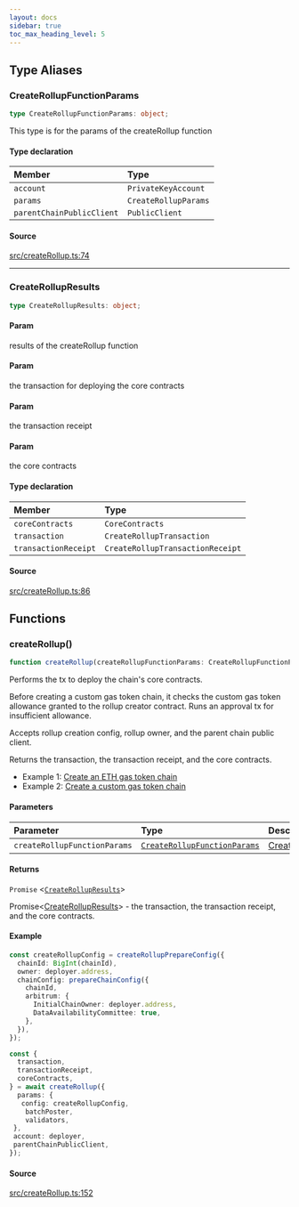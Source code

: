 ```yaml
---
layout: docs
sidebar: true
toc_max_heading_level: 5
---
```


## Type Aliases

### CreateRollupFunctionParams

```ts
type CreateRollupFunctionParams: object;
```

This type is for the params of the createRollup function

#### Type declaration

| Member | Type |
| :------ | :------ |
| `account` | `PrivateKeyAccount` |
| `params` | `CreateRollupParams` |
| `parentChainPublicClient` | `PublicClient` |

#### Source

[src/createRollup.ts:74](https://github.com/OffchainLabs/arbitrum-orbit-sdk/blob/cddcae0078e845771579bdf42f49d1e85568f943/src/createRollup.ts#L74)

***

### CreateRollupResults

```ts
type CreateRollupResults: object;
```

#### Param

results of the createRollup function

#### Param

the transaction for deploying the core contracts

#### Param

the transaction receipt

#### Param

the core contracts

#### Type declaration

| Member | Type |
| :------ | :------ |
| `coreContracts` | `CoreContracts` |
| `transaction` | `CreateRollupTransaction` |
| `transactionReceipt` | `CreateRollupTransactionReceipt` |

#### Source

[src/createRollup.ts:86](https://github.com/OffchainLabs/arbitrum-orbit-sdk/blob/cddcae0078e845771579bdf42f49d1e85568f943/src/createRollup.ts#L86)

## Functions

### createRollup()

```ts
function createRollup(createRollupFunctionParams: CreateRollupFunctionParams): Promise<CreateRollupResults>
```

Performs the tx to deploy the chain's core contracts.

Before creating a custom gas token chain, it checks the custom gas
token allowance granted to the rollup creator contract. Runs an approval
tx for insufficient allowance.

Accepts rollup creation config, rollup owner, and the parent chain public client.

Returns the transaction, the transaction receipt, and the core contracts.

- Example 1: [Create an ETH gas token chain](https://github.com/OffchainLabs/arbitrum-orbit-sdk/blob/main/examples/create-rollup-eth/index.ts)
- Example 2: [Create a custom gas token chain](https://github.com/OffchainLabs/arbitrum-orbit-sdk/blob/main/examples/create-rollup-custom-fee-token/index.ts)

#### Parameters

| Parameter | Type | Description |
| :------ | :------ | :------ |
| `createRollupFunctionParams` | [`CreateRollupFunctionParams`](createRollup.md#createrollupfunctionparams) | [CreateRollupFunctionParams](createRollup.md#createrollupfunctionparams) |

#### Returns

`Promise` \<[`CreateRollupResults`](createRollup.md#createrollupresults)\>

Promise<[CreateRollupResults](createRollup.md#createrollupresults)> - the transaction, the transaction receipt, and the core contracts.

#### Example

```ts
const createRollupConfig = createRollupPrepareConfig({
  chainId: BigInt(chainId),
  owner: deployer.address,
  chainConfig: prepareChainConfig({
    chainId,
    arbitrum: {
      InitialChainOwner: deployer.address,
      DataAvailabilityCommittee: true,
    },
  }),
});

const {
  transaction,
  transactionReceipt,
  coreContracts,
} = await createRollup({
  params: {
   config: createRollupConfig,
    batchPoster,
    validators,
 },
 account: deployer,
 parentChainPublicClient,
});
```

#### Source

[src/createRollup.ts:152](https://github.com/OffchainLabs/arbitrum-orbit-sdk/blob/cddcae0078e845771579bdf42f49d1e85568f943/src/createRollup.ts#L152)
